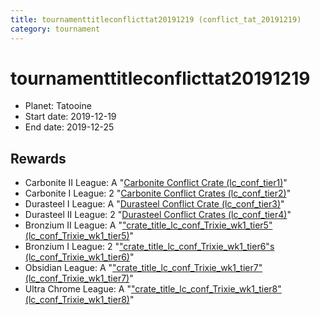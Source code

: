 ```yaml
---
title: tournamenttitleconflicttat20191219 (conflict_tat_20191219)
category: tournament
---
```

# tournamenttitleconflicttat20191219

  * Planet: Tatooine
  * Start date: 2019-12-19
  * End date: 2019-12-25

## Rewards

  * Carbonite II League: A "[Carbonite Conflict Crate (lc_conf_tier1)](lc_conf_tier1.html)"
  * Carbonite I League: 2 "[Carbonite Conflict Crates (lc_conf_tier2)](lc_conf_tier2.html)"
  * Durasteel I League: A "[Durasteel Conflict Crate (lc_conf_tier3)](lc_conf_tier3.html)"
  * Durasteel II League: 2 "[Durasteel Conflict Crates (lc_conf_tier4)](lc_conf_tier4.html)"
  * Bronzium II League: A "["crate_title_lc_conf_Trixie_wk1_tier5" (lc_conf_Trixie_wk1_tier5)](lc_conf_Trixie_wk1_tier5.html)"
  * Bronzium I League: 2 "["crate_title_lc_conf_Trixie_wk1_tier6"s (lc_conf_Trixie_wk1_tier6)](lc_conf_Trixie_wk1_tier6.html)"
  * Obsidian League: A "["crate_title_lc_conf_Trixie_wk1_tier7" (lc_conf_Trixie_wk1_tier7)](lc_conf_Trixie_wk1_tier7.html)"
  * Ultra Chrome League: A "["crate_title_lc_conf_Trixie_wk1_tier8" (lc_conf_Trixie_wk1_tier8)](lc_conf_Trixie_wk1_tier8.html)"
